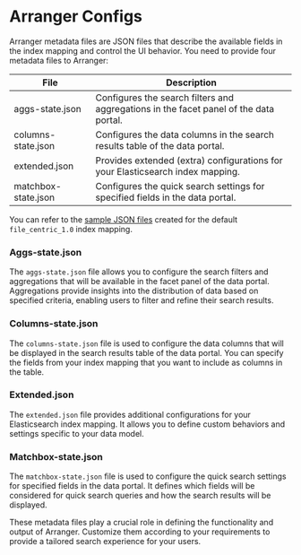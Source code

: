 # Arranger Configs

Arranger metadata files are JSON files that describe the available fields in the index mapping and control the UI behavior. You need to provide four metadata files to Arranger:

| File | Description|
|--|--|
| aggs-state.json | Configures the search filters and aggregations in the facet panel of the data portal. |
| columns-state.json | Configures the data columns in the search results table of the data portal. |
| extended.json | Provides extended (extra) configurations for your Elasticsearch index mapping. |
| matchbox-state.json | Configures the quick search settings for specified fields in the data portal. |

You can refer to the <a href="https://github.com/overture-stack/dms/tree/develop/example-data/arranger_metadata" target="_blank" rel="noopener noreferrer">sample JSON files</a> created for the default `file_centric_1.0` index mapping.

<!--Elaboration would be nice here-->

### Aggs-state.json

The `aggs-state.json` file allows you to configure the search filters and aggregations that will be available in the facet panel of the data portal. Aggregations provide insights into the distribution of data based on specified criteria, enabling users to filter and refine their search results.

### Columns-state.json

The `columns-state.json` file is used to configure the data columns that will be displayed in the search results table of the data portal. You can specify the fields from your index mapping that you want to include as columns in the table.

### Extended.json

The `extended.json` file provides additional configurations for your Elasticsearch index mapping. It allows you to define custom behaviors and settings specific to your data model.

### Matchbox-state.json

The `matchbox-state.json` file is used to configure the quick search settings for specified fields in the data portal. It defines which fields will be considered for quick search queries and how the search results will be displayed.

These metadata files play a crucial role in defining the functionality and output of Arranger. Customize them according to your requirements to provide a tailored search experience for your users.
